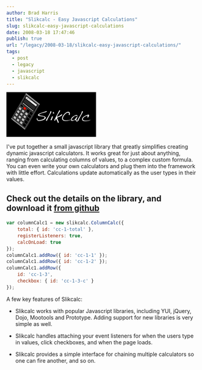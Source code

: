 ```yaml
---
author: Brad Harris
title: "Slikcalc - Easy Javascript Calculations"
slug: slikcalc-easy-javascript-calculations
date: 2008-03-18 17:47:46
publish: true
url: "/legacy/2008-03-18/slikcalc-easy-javascript-calculations/"
tags:
  - post
  - legacy
  - javascript
  - slikcalc
---
```


[![Slikcalc - Easy Javascript Calculations][image]][slikcalc]

I've put together a small javascript library that greatly simplifies creating dynamic javascript calculators.  It works great for just about anything, ranging from calculating columns of values, to a complex custom formula.  You can even write your own calculators and plug them into the framework with little effort.  Calculations update automatically as the user types in their values.

## Check out the details on the library, and download it [from github][slikcalc]


```javascript
var columnCalc1 = new slikcalc.ColumnCalc({
	total: { id: 'cc-1-total' },
	registerListeners: true,
	calcOnLoad: true
});
columnCalc1.addRow({ id: 'cc-1-1' });
columnCalc1.addRow({ id: 'cc-1-2' });
columnCalc1.addRow({
	id: 'cc-1-3',
	checkbox: { id: 'cc-1-3-c' }
});
```

A few key features of Slikcalc:

+	Slikcalc works with popular Javascript libraries, including YUI, jQuery, Dojo, Mootools and Prototype.  Adding support for new libraries is very simple as well.

+	Slikcalc handles attaching your event listeners for when the users type in values, click checkboxes, and when the page loads.


+	Slikcalc provides a simple interface for chaining multiple calculators so one can fire another, and so on.

[image]: /images/slikcalc-logo.gif
[slikcalc]: https://github.com/selfcontained/slikcalc/

